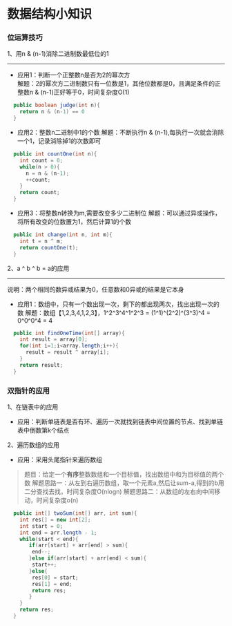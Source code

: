 # 数据结构小知识

### 位运算技巧
1、用n & (n-1)消除二进制数最低位的1
*** 
* 应用1：判断一个正整数n是否为2的幂次方  
  解题：2的幂次方二进制数只有一位数是1，其他位数都是0，且满足条件的正整数n & (n-1)正好等于0，时间复杂度O(1)  
```Java
  public boolean judge(int n){
    return n & (n-1) == 0
  }
```  
* 应用2：整数n二进制中1的个数
  解题：不断执行n & (n-1),每执行一次就会消除一个1，记录消除掉1的次数即可
```Java
  public int countOne(int n){
    int count = 0;
    while(n > 0){
      n = n & (n-1);
      ++count;
    }
    return count;
  }
```
* 应用3：将整数n转换为m,需要改变多少二进制位
  解题：可以通过异或操作，将所有改变的位数置为1，然后计算1的个数
```Java
  public int change(int n, int m){
    int t = n ^ m;
    return countOne(t);
  }
```
2、a ^ b ^ b = a的应用
*** 
说明：两个相同的数异或结果为0，任意数和0异或的结果是它本身
* 应用1：数组中，只有一个数出现一次，剩下的都出现两次，找出出现一次的数
  解题：数组【1,2,3,4,1,2,3】，1^2^3^4^1^2^3 = (1^1)^(2^2)^(3^3)^4 = 0^0^0^4 = 4
```Java
  public int findOneTime(int[] array){
    int result = array[0];
    for(int i=1;i<array.length;i++){
      result = result ^ array[i];
    }
    return result;
  }
```
### 双指针的应用
1、在链表中的应用
* 应用：判断单链表是否有环、遍历一次就找到链表中间位置的节点、找到单链表中倒数第k个结点 

2、遍历数组的应用  
* 应用：采用头尾指针来遍历数组
> 题目：给定一个**有序**整数数组和一个目标值，找出数组中和为目标值的两个数
  解题思路一：从左到右遍历数组，取一个元素a,然后让sum-a,得到的b用二分查找去找，时间复杂度O(nlogn)
  解题思路二：从数组的左右向中间移动，时间复杂度o(n)
```Java
  public int[] twoSum(int[] arr, int sum){
    int res[] = new int[2];
    int start = 0;
    int end = arr.length - 1;
    while(start < end){
       if(arr[start] + arr[end] > sum){
        end--;
       }else if(arr[start] + arr[end] < sum){
        start++;
       }else{
        res[0] = start;
        res[1] = end;
        return res;
       }
    }
    return res;
  }
```
